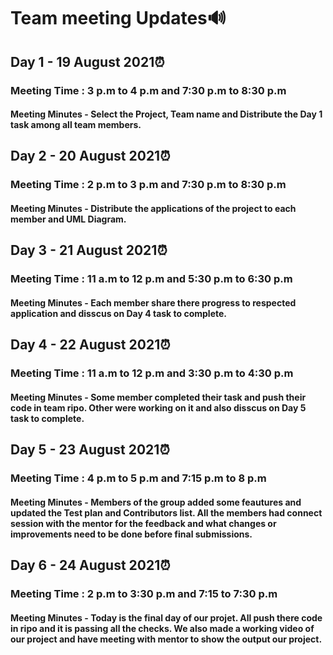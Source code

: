 # Team meeting Updates🔊

## Day 1 - 19 August 2021⏰

### Meeting Time : 3 p.m to 4 p.m  and   7:30 p.m to 8:30 p.m

#### Meeting Minutes - Select the Project, Team name and Distribute the Day 1 task among all team members.


## Day 2 - 20 August 2021⏰

### Meeting Time : 2 p.m to 3 p.m  and   7:30 p.m to 8:30 p.m

#### Meeting Minutes - Distribute the applications of the project to each member and UML Diagram.


## Day 3 - 21 August 2021⏰

### Meeting Time : 11 a.m to 12 p.m  and   5:30 p.m to 6:30 p.m

#### Meeting Minutes - Each member share there progress to respected application and disscus on Day 4 task to complete.  
                

## Day 4 - 22 August 2021⏰

### Meeting Time : 11 a.m to 12 p.m  and   3:30 p.m to 4:30 p.m

#### Meeting Minutes - Some member completed their task and push their code in team ripo. Other were working on it and also disscus on Day 5 task to complete. 


## Day 5 - 23 August 2021⏰

### Meeting Time : 4 p.m to 5 p.m  and   7:15 p.m to 8 p.m

#### Meeting Minutes - Members of the group added some feautures and updated the Test plan and Contributors list. All the members had connect session with the mentor for the feedback and what changes or improvements need to be done before final submissions. 


## Day 6 - 24 August 2021⏰

### Meeting Time : 2 p.m to 3:30 p.m  and  7:15 to 7:30 p.m

#### Meeting Minutes - Today is the final day of our projet. All push there code in ripo and it is passing all the checks. We also made a working video of our project and have meeting with mentor to show the output our project.
